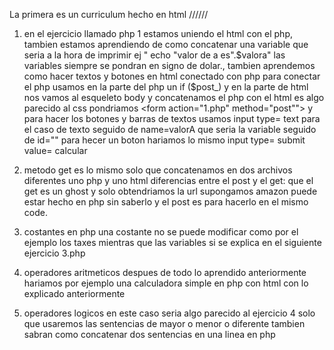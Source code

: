 La primera es un curriculum hecho en html
//////
1. en el ejercicio llamado php 1 estamos uniendo el html con el php, tambien estamos aprendiendo de como concatenar una variable que seria a la hora de imprimir ej " echo "valor de a es".$valora" las variables siempre se pondran en signo de dolar., tambien aprendemos como hacer textos y botones en html conectado con php para conectar el php usamos en la parte del php un if ($post_) y en la parte de html nos vamos al esqueleto body y concatenamos el php con el html es algo parecido al css pondriamos <form action="1.php" method="post""> y para hacer los botones y barras de textos usamos input type= text para el caso de texto seguido de name=valorA que seria la variable seguido de id="" para hecer un boton hariamos lo mismo input type= submit value= calcular

2. metodo get es lo mismo solo que concatenamos en dos archivos diferentes uno php y uno html diferencias entre el post y el get: que el get es un ghost y solo obtendriamos la url supongamos amazon puede estar hecho en php sin saberlo y el post es para hacerlo en el mismo code.

3. costantes en php una costante no se puede modificar como por el ejemplo los taxes mientras que las variables si se explica en el siguiente ejercicio 3.php

4. operadores aritmeticos despues de todo lo aprendido anteriormente hariamos por ejemplo una calculadora simple en php con html con lo explicado anteriormente

5. operadores logicos en este caso seria algo parecido al ejercicio 4 solo que usaremos las sentencias de mayor o menor o diferente tambien sabran como concatenar dos sentencias en una linea en php
